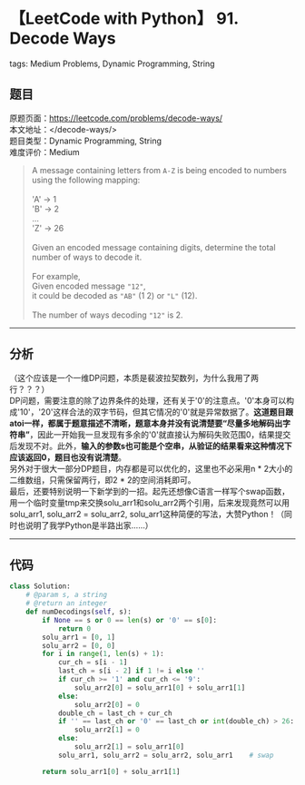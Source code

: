 # 【LeetCode with Python】 91. Decode Ways
tags: Medium Problems, Dynamic Programming, String

## 题目
原题页面：<https://leetcode.com/problems/decode-ways/><br/>
本文地址：<<leetcode-with-python-domain>/decode-ways/><br/>
题目类型：Dynamic Programming, String<br/>
难度评价：Medium<br/>

> A message containing letters from `A-Z` is being encoded to numbers using the following mapping:<br/>
><br/>
>     'A' -> 1<br/>
>     'B' -> 2<br/>
>     ...<br/>
>     'Z' -> 26<br/>
><br/>
> Given an encoded message containing digits, determine the total number of ways to decode it.<br/>
><br/>
> For example,<br/>
> Given encoded message `"12"`,<br/>
> it could be decoded as `"AB"` (1 2) or `"L"` (12).<br/>
><br/>
> The number of ways decoding `"12"` is 2.<br/>

<!-- more -->

---
## 分析
（这个应该是一个一维DP问题，本质是裴波拉契数列，为什么我用了两行？？？）<br/>
DP问题，需要注意的除了边界条件的处理，还有关于'0'的注意点。'0'本身可以构成'10'，'20'这样合法的双字节码，但其它情况的'0'就是异常数据了。**这道题目跟atoi一样，都属于题意描述不清晰，题意本身并没有说清楚要“尽量多地解码出字符串”**，因此一开始我一旦发现有多余的'0'就直接认为解码失败范围0，结果提交后发现不对。此外，**输入的参数s也可能是个空串，从验证的结果看来这种情况下应该返回0，题目也没有说清楚**。<br/>
另外对于很大一部分DP题目，内存都是可以优化的，这里也不必采用n * 2大小的二维数组，只需保留两行，即2 * 2的空间消耗即可。<br/>
最后，还要特别说明一下新学到的一招。起先还想像C语言一样写个swap函数，用一个临时变量tmp来交换solu_arr1和solu_arr2两个引用，后来发现竟然可以用solu_arr1, solu_arr2 = solu_arr2, solu_arr1这种简便的写法，大赞Python！（同时也说明了我学Python是半路出家……）<br/>

---
## 代码
``` python
class Solution:
    # @param s, a string
    # @return an integer
    def numDecodings(self, s):
        if None == s or 0 == len(s) or '0' == s[0]:
            return 0
        solu_arr1 = [0, 1]
        solu_arr2 = [0, 0]
        for i in range(1, len(s) + 1):
            cur_ch = s[i - 1]
            last_ch = s[i - 2] if 1 != i else ''
            if cur_ch >= '1' and cur_ch <= '9':
                solu_arr2[0] = solu_arr1[0] + solu_arr1[1]
            else:
                solu_arr2[0] = 0
            double_ch = last_ch + cur_ch
            if '' == last_ch or '0' == last_ch or int(double_ch) > 26:
                solu_arr2[1] = 0
            else:
                solu_arr2[1] = solu_arr1[0]
            solu_arr1, solu_arr2 = solu_arr2, solu_arr1    # swap

        return solu_arr1[0] + solu_arr1[1]
```
